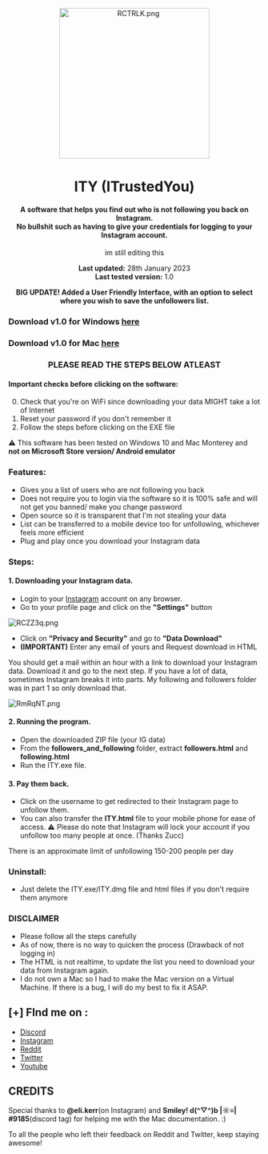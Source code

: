 <center>
    <p align="center"><a target="_blank" href="https://www.instagram.com/jj4giya"><img src="https://i1.lensdump.com/i/RCTRLK.png" alt="RCTRLK.png" border="0" width="300" /></a></p>
    <h1 align="center">ITY (ITrustedYou)</h1>
    <h4 align="center">A software that helps you find out who is not following you back on Instagram.<br>No bullshit such as having to give your credentials for logging to your Instagram account.</br></h4>
    im still editing this
    <p align="center">
        <strong>Last updated:</strong> 28th January 2023<br>
        <strong>Last tested version:</strong> 1.0
    </p> 
    <p align="center"><b> BIG UPDATE! Added a User Friendly Interface, with an option to select where you wish to save the unfollowers list. </b></p>
</center>

### Download v1.0 for Windows [here](https://github.com/jj4giya/ity/raw/main/ITY.exe)
### Download v1.0 for Mac [here](https://raw.githubusercontent.com/jj4giya/ity/main/ITY.dmg)
<h3 align="center">PLEASE READ THE STEPS BELOW ATLEAST</h2>

#### Important checks before clicking on the software:

0. Check that you're on WiFi since downloading your data MIGHT take a lot of Internet
1. Reset your password if you don't remember it
2. Follow the steps before clicking on the EXE file

:warning: This software has been tested on Windows 10 and Mac Monterey and **not on Microsoft Store version/ Android emulator**

### Features:

- Gives you a list of users who are not following you back
- Does not require you to login via the software so it is 100% safe and will not get you banned/ make you change password
- Open source so it is transparent that I'm not stealing your data 
- List can be transferred to a mobile device too for unfollowing, whichever feels more efficient
- Plug and play once you download your Instagram data

### Steps:

#### 1. Downloading your Instagram data.
- Login to your [Instagram](https://www.instagram.com) account on any browser.
- Go to your profile page and click on the **"Settings"** button
<img src="https://i1.lensdump.com/i/RCZZ3q.png" alt="RCZZ3q.png" border="0" />

- Click on **"Privacy and Security"** and go to **"Data Download"**
- **(IMPORTANT)** Enter any email of yours and Request download in HTML 

You should get a mail within an hour with a link to download your Instagram data. Download it and go to the next step.
If you have a lot of data, sometimes Instagram breaks it into parts. My following and followers folder was in part 1 so only download that.

<img src="https://i1.lensdump.com/i/RmRqNT.png" alt="RmRqNT.png" border="0" />

#### 2. Running the program.
- Open the downloaded ZIP file (your IG data)
- From the **followers_and_following** folder, extract **followers.html** and **following.html**
- Run the ITY.exe file. 

#### 3. Pay them back.
- Click on the username to get redirected to their Instagram page to unfollow them.
- You can also transfer the **ITY.html** file to your mobile phone for ease of access.
:warning: Please do note that Instagram will lock your account if you unfollow too many people at once. (Thanks Zucc)
<p> There is an approximate limit of unfollowing 150-200 people per day 
  
### Uninstall:

- Just delete the ITY.exe/ITY.dmg file and html files if you don't require them anymore

### DISCLAIMER

- Please follow all the steps carefully
- As of now, there is no way to quicken the process (Drawback of not logging in)
- The HTML is not realtime, to update the list you need to download your data from Instagram again.
- I do not own a Mac so I had to make the Mac version on a Virtual Machine. If there is a bug, I will do my best to fix it ASAP.

## [+] FInd me on :

- [Discord](https://discord.gg/tEujaUG2xM)
- [Instagram](https://www.instagram.com/jj4giya/)
- [Reddit](https://www.reddit.com/user/jj4giya)
- [Twitter](https://twitter.com/jj4giya)
- [Youtube](https://www.youtube.com/channel/UCG8YgzTPkf2_fHzCevN5j6w)

## CREDITS 

<p>Special thanks to <strong>@eli.kerr</strong>(on Instagram) and <strong>Smiley! d(^▽^)b |☼≡|
#9185</strong>(discord tag) for helping me with the Mac documentation. :)</p>
<p>To all the people who left their feedback on Reddit and Twitter, keep staying awesome!</p>
